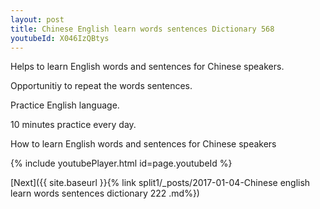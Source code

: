 ```yaml
---
layout: post
title: Chinese English learn words sentences Dictionary 568 
youtubeId: X046IzQBtys
---
```

 
 
Helps to learn English words and sentences for Chinese speakers.

Opportunitiy to repeat the words sentences. 

Practice English language. 
 
10 minutes practice every day. 
 
How to learn English words and sentences for Chinese speakers 
 
{% include youtubePlayer.html id=page.youtubeId %}
 
 
[Next]({{ site.baseurl }}{% link  split1/_posts/2017-01-04-Chinese english learn words sentences dictionary 222 .md%})
 
